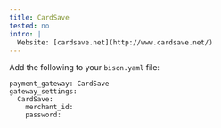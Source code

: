 ```yaml
---
title: CardSave
tested: no
intro: |
  Website: [cardsave.net](http://www.cardsave.net/)
---
```


Add the following to your `bison.yaml` file:
~~~
payment_gateway: CardSave
gateway_settings:
  CardSave:
    merchant_id:
    password:
~~~